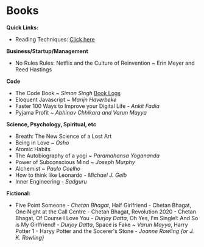 # Books

**Quick Links:**
- Reading Techniques: [Click here](reading-techniques.md)

**Business/Startup/Management**
- No Rules Rules: Netflix and the Culture of Reinvention ~ Erin Meyer and Reed Hastings

**Code**
- The Code Book ~ *Simon Singh* [Book Logs](the-code-book.md)
- Eloquent Javascript ~ *Marijn Haverbeke*
- Faster 100 Ways to Improve your Digital Life - *Ankit Fadia*
- Pyjama Profit ~ *Abhinav Chhikara and Varun Mayya*

**Science, Psychology, Spiritual, etc**
- Breath: The New Science of a Lost Art
- Being in Love ~ *Osho*
- Atomic Habits
- The Autobiography of a yogi ~ *Paramahansa Yogananda*
- Power of Subconscious Mind ~ *Joseph Murphy*
- Alchemist ~ *Paulo Coelho*
- How to think like Leonardo - *Michael J. Gelb*
- Inner Engineering - *Sadguru*

**Fictional:**

- Five Point Someone - *Chetan Bhagat*, Half Girlfriend - Chetan Bhagat, One Night at the Call Centre - Chetan Bhagat, Revolution 2020 - Chetan Bhagat, Of Course I Love You - *Durjoy Datta*, Oh Yes, I'm Single!: And So is My Girlfriend! - *Durjoy Datta*, Space is Fake ~ *Varun Mayya*, Harry Potter 1 - Haryy Potter and the Socerer's Stone - *Joanne Rowling {or J. K. Rowling}*
